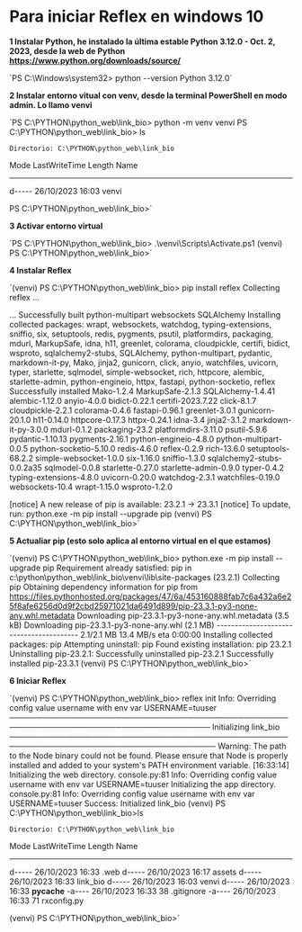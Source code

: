 # Para iniciar Reflex en windows 10

**1 Instalar Python, he instalado la última estable Python 3.12.0 - Oct. 2, 2023, desde la web de Python https://www.python.org/downloads/source/**

`PS C:\Windows\system32> python --version
Python 3.12.0´

**2 Instalar entorno vitual con venv, desde la terminal PowerShell en modo admin. Lo llamo venvi**

`PS C:\PYTHON\python_web\link_bio> python -m venv venvi
PS C:\PYTHON\python_web\link_bio> ls


    Directorio: C:\PYTHON\python_web\link_bio


Mode                 LastWriteTime         Length Name
----                 -------------         ------ ----
d-----        26/10/2023     16:03                venvi


PS C:\PYTHON\python_web\link_bio>´

**3 Activar entorno virtual**

`PS C:\PYTHON\python_web\link_bio> .\\venvi\Scripts\Activate.ps1
(venvi) PS C:\PYTHON\python_web\link_bio>´

**4 Instalar Reflex**

`(venvi) PS C:\PYTHON\python_web\link_bio> pip install reflex
Collecting reflex
...

...
Successfully built python-multipart websockets SQLAlchemy
Installing collected packages: wrapt, websockets, watchdog, typing-extensions, sniffio, six, setuptools, redis, pygments, psutil, platformdirs, packaging, mdurl, MarkupSafe, idna, h11, greenlet, colorama, cloudpickle, certifi, bidict, wsproto, sqlalchemy2-stubs, SQLAlchemy, python-multipart, pydantic, markdown-it-py, Mako, jinja2, gunicorn, click, anyio, watchfiles, uvicorn, typer, starlette, sqlmodel, simple-websocket, rich, httpcore, alembic, starlette-admin, python-engineio, httpx, fastapi, python-socketio, reflex
Successfully installed Mako-1.2.4 MarkupSafe-2.1.3 SQLAlchemy-1.4.41 alembic-1.12.0 anyio-4.0.0 bidict-0.22.1 certifi-2023.7.22 click-8.1.7 cloudpickle-2.2.1 colorama-0.4.6 fastapi-0.96.1 greenlet-3.0.1 gunicorn-20.1.0 h11-0.14.0 httpcore-0.17.3 httpx-0.24.1 idna-3.4 jinja2-3.1.2 markdown-it-py-3.0.0 mdurl-0.1.2 packaging-23.2 platformdirs-3.11.0 psutil-5.9.6 pydantic-1.10.13 pygments-2.16.1 python-engineio-4.8.0 python-multipart-0.0.5 python-socketio-5.10.0 redis-4.6.0 reflex-0.2.9 rich-13.6.0 setuptools-68.2.2 simple-websocket-1.0.0 six-1.16.0 sniffio-1.3.0 sqlalchemy2-stubs-0.0.2a35 sqlmodel-0.0.8 starlette-0.27.0 starlette-admin-0.9.0 typer-0.4.2 typing-extensions-4.8.0 uvicorn-0.20.0 watchdog-2.3.1 watchfiles-0.19.0 websockets-10.4 wrapt-1.15.0 wsproto-1.2.0

[notice] A new release of pip is available: 23.2.1 -> 23.3.1
[notice] To update, run: python.exe -m pip install --upgrade pip
(venvi) PS C:\PYTHON\python_web\link_bio>´

**5 Actualiar pip (esto solo aplica al entorno virtual en el que estamos)**

`(venvi) PS C:\PYTHON\python_web\link_bio> python.exe -m pip install --upgrade pip
Requirement already satisfied: pip in c:\python\python_web\link_bio\venvi\lib\site-packages (23.2.1)
Collecting pip
  Obtaining dependency information for pip from https://files.pythonhosted.org/packages/47/6a/453160888fab7c6a432a6e25f8afe6256d0d9f2cbd25971021da6491d899/pip-23.3.1-py3-none-any.whl.metadata
  Downloading pip-23.3.1-py3-none-any.whl.metadata (3.5 kB)
Downloading pip-23.3.1-py3-none-any.whl (2.1 MB)
   ---------------------------------------- 2.1/2.1 MB 13.4 MB/s eta 0:00:00
Installing collected packages: pip
  Attempting uninstall: pip
    Found existing installation: pip 23.2.1
    Uninstalling pip-23.2.1:
      Successfully uninstalled pip-23.2.1
Successfully installed pip-23.3.1
(venvi) PS C:\PYTHON\python_web\link_bio>´

**6 Iniciar Reflex**

`(venvi) PS C:\PYTHON\python_web\link_bio> reflex init
Info: Overriding config value username with env var USERNAME=tuuser
────────────────────────────────────────────────────────────────────────────────────── Initializing link_bio ───────────────────────────────────────────────────────────────────────────────────────
Warning: The path to the Node binary could not be found. Please ensure that Node is properly installed and added to your system's PATH environment variable.
[16:33:14] Initializing the web directory.                                                                                                                                             console.py:81
Info: Overriding config value username with env var USERNAME=tuuser
           Initializing the app directory.                                                                                                                                             console.py:81
Info: Overriding config value username with env var USERNAME=tuuser
Success: Initialized link_bio
(venvi) PS C:\PYTHON\python_web\link_bio>ls


    Directorio: C:\PYTHON\python_web\link_bio


Mode                 LastWriteTime         Length Name
----                 -------------         ------ ----
d-----        26/10/2023     16:33                .web
d-----        26/10/2023     16:17                assets
d-----        26/10/2023     16:33                link_bio
d-----        26/10/2023     16:03                venvi
d-----        26/10/2023     16:33                __pycache__
-a----        26/10/2023     16:33             38 .gitignore
-a----        26/10/2023     16:33             71 rxconfig.py


(venvi) PS C:\PYTHON\python_web\link_bio>´
